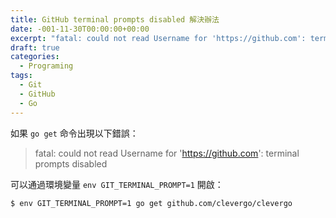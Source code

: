 ```yaml
---
title: GitHub terminal prompts disabled 解決辦法
date: -001-11-30T00:00:00+00:00
excerpt: "fatal: could not read Username for 'https://github.com': terminal prompts disabled 解決辦法"
draft: true
categories:
  - Programing
tags:
  - Git
  - GitHub
  - Go
---
```


如果 `go get` 命令出現以下錯誤：

> fatal: could not read Username for '<https://github.com>': terminal prompts disabled

可以通過環境變量 `env GIT_TERMINAL_PROMPT=1` 開啟：

```shell
$ env GIT_TERMINAL_PROMPT=1 go get github.com/clevergo/clevergo
```
